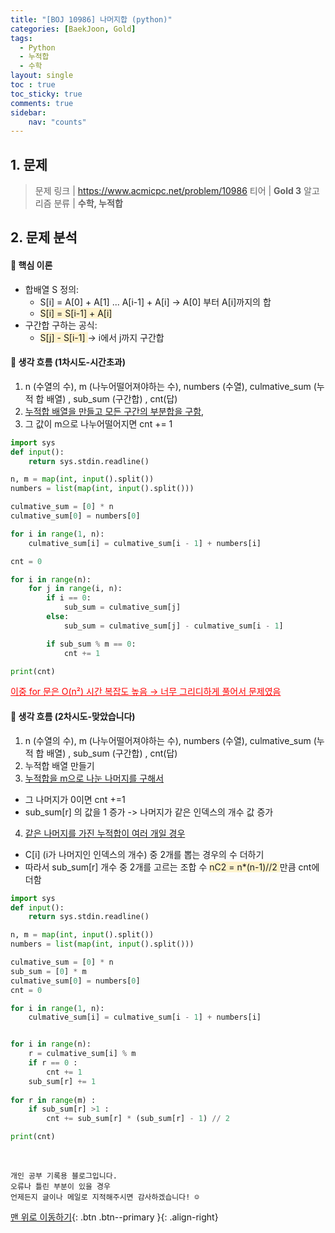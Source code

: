 ```yaml
---
title: "[BOJ 10986] 나머지합 (python)"
categories: [BaekJoon, Gold]
tags:
  - Python
  - 누적합
  - 수학
layout: single
toc : true
toc_sticky: true
comments: true
sidebar:
    nav: "counts"
---
```


## 1. 문제
> 문제 링크 | <https://www.acmicpc.net/problem/10986>
> 티어 | **Gold 3**
> 알고리즘 분류 | **수학, 누적합**

## 2. 문제 분석
#### 🐾 핵심 이론
- 합배열 S 정의:
    - S[i] = A[0] + A[1] ... A[i-1] + A[i]  -> A[0] 부터 A[i]까지의 합
    - <span style="background-color: #fff3cd"> S[i] = S[i-1] + A[i] </span> 
- 구간합 구하는 공식:
    - <span style="background-color: #fff3cd"> S[j] - S[i-1] </span> -> i에서 j까지 구간합

#### 🐾 생각 흐름 (1차시도-시간초과) 
1. n (수열의 수), m (나누어떨어져야하는 수), numbers (수열), 
culmative_sum (누적 합 배열) , sub_sum (구간합) , cnt(답) 
2. <u>누적합 배열을 만들고 모든 구간의 부분합을 구함</u>, 
3. 그 값이 m으로 나누어떨어지면 cnt += 1

```python
import sys
def input():
    return sys.stdin.readline()

n, m = map(int, input().split())
numbers = list(map(int, input().split()))

culmative_sum = [0] * n
culmative_sum[0] = numbers[0]

for i in range(1, n):
    culmative_sum[i] = culmative_sum[i - 1] + numbers[i]

cnt = 0

for i in range(n):
    for j in range(i, n):
        if i == 0:
            sub_sum = culmative_sum[j]
        else:
            sub_sum = culmative_sum[j] - culmative_sum[i - 1]

        if sub_sum % m == 0:
            cnt += 1

print(cnt)
```
<span style="color:red;"><u>이중 for 문은 O(n²) 시간 복잡도 높음 → 너무 그리디하게 풀어서 문제였음</u></span>


#### 🐾 생각 흐름 (2차시도-맞았습니다) 
1. n (수열의 수), m (나누어떨어져야하는 수), numbers (수열), 
culmative_sum (누적 합 배열) , sub_sum (구간합) , cnt(답) 
2. 누적합 배열 만들기
3. <u>누적합을 m으로 나눈 나머지를 구해서</u> 
- 그 나머지가 0이면 cnt +=1
- sub_sum[r] 의 값을 1 증가 -> 나머지가 같은 인덱스의 개수 값 증가
4. <u>같은 나머지를 가진 누적합이 여러 개일 경우</u>
- C[i] (i가 나머지인 인덱스의 개수) 중 2개를 뽑는 경우의 수 더하기
- 따라서 sub_sum[r] 개수 중 2개를 고르는 조합 수 <span style="background-color: #fff3cd"> nC2 = n*(n-1)//2 </span> 만큼 cnt에 더함

```python
import sys
def input():
    return sys.stdin.readline()

n, m = map(int, input().split())
numbers = list(map(int, input().split()))

culmative_sum = [0] * n
sub_sum = [0] * m
culmative_sum[0] = numbers[0]
cnt = 0

for i in range(1, n):
    culmative_sum[i] = culmative_sum[i - 1] + numbers[i]


for i in range(n):
    r = culmative_sum[i] % m
    if r == 0 :
        cnt += 1
    sub_sum[r] += 1
    
for r in range(m) :
    if sub_sum[r] >1 :
        cnt += sub_sum[r] * (sub_sum[r] - 1) // 2

print(cnt)
```
<br>

    개인 공부 기록용 블로그입니다.
    오류나 틀린 부분이 있을 경우 
    언제든지 글이나 메일로 지적해주시면 감사하겠습니다! ☺

[맨 위로 이동하기](#){: .btn .btn--primary }{: .align-right}